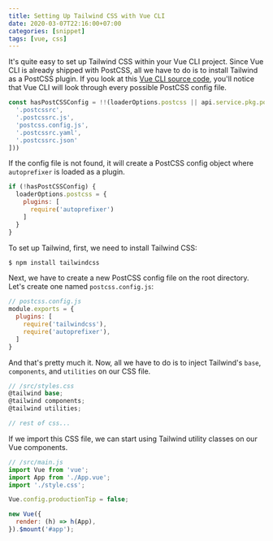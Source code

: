 ```yaml
---
title: Setting Up Tailwind CSS with Vue CLI
date: 2020-03-07T22:16:00+07:00
categories: [snippet]
tags: [vue, css]
---
```

It's quite easy to set up Tailwind CSS within your Vue CLI project. Since Vue CLI is already shipped with PostCSS, all we have to do is to install Tailwind as a PostCSS plugin. If you look at this [Vue CLI source code](https://github.com/vuejs/vue-cli/blob/1a0b59142aa8797810ca90705290d960a4ee6d1e/packages/%40vue/cli-service/lib/config/css.js#L76-L90), you'll notice that Vue CLI will look through every possible PostCSS config file.

```js
const hasPostCSSConfig = !!(loaderOptions.postcss || api.service.pkg.postcss || findExisting(api.resolve('.'), [
  '.postcssrc',
  '.postcssrc.js',
  'postcss.config.js',
  '.postcssrc.yaml',
  '.postcssrc.json'
]))
```

If the config file is not found, it will create a PostCSS config object where `autoprefixer` is loaded as a plugin.

```js
if (!hasPostCSSConfig) {
  loaderOptions.postcss = {
    plugins: [
      require('autoprefixer')
    ]
  }
}
```

To set up Tailwind, first, we need to install Tailwind CSS:

```bash
$ npm install tailwindcss
```

Next, we have to create a new PostCSS config file on the root directory. Let's create one named `postcss.config.js`:

```js
// postcss.config.js
module.exports = {
  plugins: [
    require('tailwindcss'),
    require('autoprefixer'),
  ]
}
```

And that's pretty much it. Now, all we have to do is to inject Tailwind's `base`, `components`, and `utilities` on our CSS file.

```cs
// /src/styles.css
@tailwind base;
@tailwind components;
@tailwind utilities;

// rest of css...
```

If we import this CSS file, we can start using Tailwind utility classes on our Vue components.

```js
// /src/main.js
import Vue from 'vue';
import App from './App.vue';
import './style.css';

Vue.config.productionTip = false;

new Vue({
  render: (h) => h(App),
}).$mount('#app');
```
